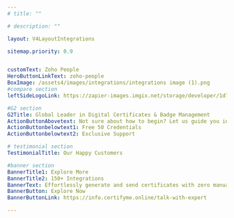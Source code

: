 ```yaml
---
# title: ""

# description: ""

layout: V4LayoutIntegrations

sitemap.priority: 0.9


customText: Zoho People
HeroButtonLinkText: zoho-people
BoxImage: /assets4/images/integrations/integrations image (1).png
#compare section
leftSideLogoLink: https://zapier-images.imgix.net/storage/developer/1d743a8037dcd15556ff55b08dc95552.png?auto=format&ixlib=react-9.8.0&fit=crop&q=50&w=60&h=60&dpr=1

#G2 section
G2Title: Global Leader in Digital Certificates & Badge Management
ActionButtonAbovetext: Not sure about how to begin? Let us guide you in the right direction!
ActionButtonbelowtext1: Free 50 Credentials
ActionButtonbelowtext2: Exclusive Support

# testimonial section
TestimonialTitle: Our Happy Customers   

#banner section
BannerTitle1: Explore More
BannerTitle2: 150+ Integrations
BannerText: Effortlessly generate and send certificates with zero manual intervention using the most advanced digital credential management software of 2023.
BannerButton: Explore Now
BannerButtonLink: https://info.certifyme.online/talk-with-expert

---
```


